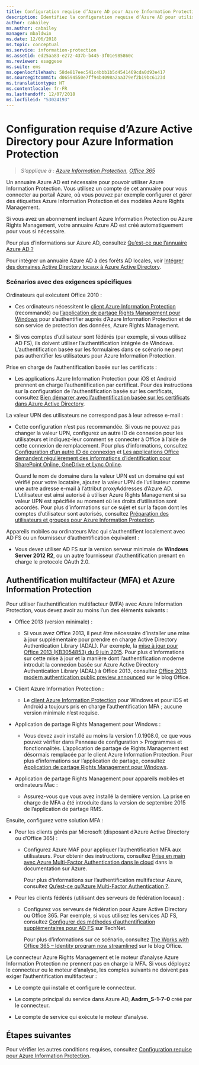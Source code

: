 ```yaml
---
title: Configuration requise d’Azure AD pour Azure Information Protection – AIP
description: Identifiez la configuration requise d’Azure AD pour utiliser Azure Information Protection afin de permettre l’authentification des utilisateurs.
author: cabailey
ms.author: cabailey
manager: mbaldwin
ms.date: 12/06/2018
ms.topic: conceptual
ms.service: information-protection
ms.assetid: ed25aa83-e272-437b-b445-3f01e985860c
ms.reviewer: esaggese
ms.suite: ems
ms.openlocfilehash: 58de817eec541c4bbb1b5d4541469cda0d93e417
ms.sourcegitcommit: d06594550e7ff94b4098a2aa379ef2b19bc6123d
ms.translationtype: HT
ms.contentlocale: fr-FR
ms.lasthandoff: 12/07/2018
ms.locfileid: "53024193"
---
```

# <a name="azure-active-directory-requirements-for-azure-information-protection"></a>Configuration requise d’Azure Active Directory pour Azure Information Protection

>*S’applique à : [Azure Information Protection](https://azure.microsoft.com/pricing/details/information-protection), [Office 365](http://download.microsoft.com/download/E/C/F/ECF42E71-4EC0-48FF-AA00-577AC14D5B5C/Azure_Information_Protection_licensing_datasheet_EN-US.pdf)*

Un annuaire Azure AD est nécessaire pour pouvoir utiliser Azure Information Protection. Vous utilisez un compte de cet annuaire pour vous connecter au portail Azure, où vous pouvez par exemple configurer et gérer des étiquettes Azure Information Protection et des modèles Azure Rights Management.

Si vous avez un abonnement incluant Azure Information Protection ou Azure Rights Management, votre annuaire Azure AD est créé automatiquement pour vous si nécessaire.  

Pour plus d’informations sur Azure AD, consultez [Qu’est-ce que l’annuaire Azure AD ?](/azure/active-directory/fundamentals/active-directory-whatis)

Pour intégrer un annuaire Azure AD à des forêts AD locales, voir [Intégrer des domaines Active Directory locaux à Azure Active Directory](/azure/architecture/reference-architectures/identity/azure-ad).

### <a name="scenarios-that-have-specific-requirements"></a>Scénarios avec des exigences spécifiques 

Ordinateurs qui exécutent Office 2010 : 

- Ces ordinateurs nécessitent le [client Azure Information Protection](./rms-client/aip-client.md) (recommandé) ou [l’application de partage Rights Management pour Windows](./rms-client/sharing-app-windows.md) pour s’authentifier auprès d’Azure Information Protection et de son service de protection des données, Azure Rights Management.

- Si vos comptes d’utilisateur sont fédérés (par exemple, si vous utilisez AD FS), ils doivent utiliser l’authentification intégrée de Windows. L’authentification basée sur les formulaires dans ce scénario ne peut pas authentifier les utilisateurs pour Azure Information Protection.

Prise en charge de l’authentification basée sur les certificats :

- Les applications Azure Information Protection pour iOS et Android prennent en charge l’authentification par certificat. Pour des instructions sur la configuration de l’authentification basée sur les certificats, consultez [Bien démarrer avec l’authentification basée sur les certificats dans Azure Active Directory](/azure/active-directory/active-directory-certificate-based-authentication-get-started).

La valeur UPN des utilisateurs ne correspond pas à leur adresse e-mail :

- Cette configuration n’est pas recommandée. Si vous ne pouvez pas changer la valeur UPN, configurez un autre ID de connexion pour les utilisateurs et indiquez-leur comment se connecter à Office à l’aide de cette connexion de remplacement. Pour plus d’informations, consultez [Configuration d’un autre ID de connexion](/windows-server/identity/ad-fs/operations/configuring-alternate-login-id) et [Les applications Office demandent régulièrement des informations d’identification pour SharePoint Online, OneDrive et Lync Online](https://support.microsoft.com/help/2913639/office-applications-periodically-prompt-for-credentials-to-sharepoint-online,-onedrive,-and-lync-online).
    
    Quand le nom de domaine dans la valeur UPN est un domaine qui est vérifié pour votre locataire, ajoutez la valeur UPN de l’utilisateur comme une autre adresse e-mail à l’attribut proxyAddresses d’Azure AD. L’utilisateur est ainsi autorisé à utiliser Azure Rights Management si sa valeur UPN est spécifiée au moment où les droits d’utilisation sont accordés. Pour plus d’informations sur ce sujet et sur la façon dont les comptes d’utilisateur sont autorisés, consultez [Préparation des utilisateurs et groupes pour Azure Information Protection](prepare.md).

Appareils mobiles ou ordinateurs Mac qui s’authentifient localement avec AD FS ou un fournisseur d’authentification équivalent :

- Vous devez utiliser AD FS sur la version serveur minimale de **Windows Server 2012 R2**, ou un autre fournisseur d’authentification prenant en charge le protocole OAuth 2.0.

## <a name="multi-factor-authentication-mfa-and-azure-information-protection"></a>Authentification multifacteur (MFA) et Azure Information Protection
Pour utiliser l’authentification multifacteur (MFA) avec Azure Information Protection, vous devez avoir au moins l’un des éléments suivants :

-   Office 2013 (version minimale) :

    -   Si vous avez Office 2013, il peut être nécessaire d’installer une mise à jour supplémentaire pour prendre en charge Active Directory Authentication Library (ADAL). Par exemple, la [mise à jour pour Office 2013 (KB3054853) du 9 juin 2015](https://support.microsoft.com/kb/3054853). Pour plus d’informations sur cette mise à jour et la manière dont l’authentification moderne introduit la connexion basée sur Azure Active Directory Authentication Library (ADAL) à Office 2013, consultez [Office 2013 modern authentication public preview announced](https://blogs.office.com/2015/03/23/office-2013-modern-authentication-public-preview-announced/) sur le blog Office.

- Client Azure Information Protection :

    - Le [client Azure Information Protection](./rms-client/aip-client.md) pour Windows et pour iOS et Android a toujours pris en charge l’authentification MFA ; aucune version minimale n’est requise. 

-   Application de partage Rights Management pour Windows :

    - Vous devez avoir installé au moins la version 1.0.1908.0, ce que vous pouvez vérifier dans Panneau de configuration > Programmes et fonctionnalités. L’application de partage de Rights Management est désormais remplacée par le client Azure Information Protection. Pour plus d’informations sur l’application de partage, consultez [Application de partage Rights Management pour Windows](./rms-client/sharing-app-windows.md).

-   Application de partage Rights Management pour appareils mobiles et ordinateurs Mac :

    -   Assurez-vous que vous avez installé la dernière version. La prise en charge de MFA a été introduite dans la version de septembre 2015 de l’application de partage RMS.

Ensuite, configurez votre solution MFA :

-   Pour les clients gérés par Microsoft (disposant d’Azure Active Directory ou d’Office 365) :

    - Configurez Azure MAF pour appliquer l’authentification MFA aux utilisateurs. Pour obtenir des instructions, consultez [Prise en main avec Azure Multi-Factor Authentication dans le cloud](/multi-factor-authentication/multi-factor-authentication-get-started-cloud) dans la documentation sur Azure.

        Pour plus d’informations sur l’authentification multifacteur Azure, consultez [Qu’est-ce qu’Azure Multi-Factor Authentication ?](/multi-factor-authentication/multi-factor-authentication).

- Pour les clients fédérés (utilisant des serveurs de fédération locaux) :

    - Configurez vos serveurs de fédération pour Azure Active Directory ou Office 365. Par exemple, si vous utilisez les services AD FS, consultez [Configurer des méthodes d’authentification supplémentaires pour AD FS](https://technet.microsoft.com/library/dn758113.aspx) sur TechNet.

        Pour plus d’informations sur ce scénario, consultez [The Works with Office 365 – Identity program now streamlined](https://blogs.office.com/2014/01/30/the-works-with-office-365-identity-program-now-streamlined/) sur le blog Office.

Le connecteur Azure Rights Management et le moteur d’analyse Azure Information Protection ne prennent pas en charge la MFA. Si vous déployez le connecteur ou le moteur d’analyse, les comptes suivants ne doivent pas exiger l’authentification multifacteur :

- Le compte qui installe et configure le connecteur.

- Le compte principal du service dans Azure AD, **Aadrm_S-1-7-0** créé par le connecteur.
 
- Le compte de service qui exécute le moteur d’analyse.

## <a name="next-steps"></a>Étapes suivantes
Pour vérifier les autres conditions requises, consultez [Configuration requise pour Azure Information Protection](requirements.md).

